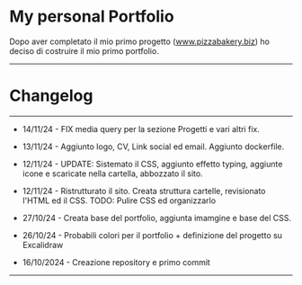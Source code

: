 # My personal Portfolio

Dopo aver completato il mio primo progetto (www.pizzabakery.biz) ho deciso di costruire il mio primo portfolio.

---

# Changelog

---

- 14/11/24 - FIX media query per la sezione Progetti e vari altri fix.

- 13/11/24 - Aggiunto logo, CV, Link social ed email. Aggiunto dockerfile.

- 12/11/24 - UPDATE: Sistemato il CSS, aggiunto effetto typing, aggiunte icone e scaricate nella cartella, abbozzato il sito.

- 12/11/24 - Ristrutturato il sito. Creata struttura cartelle, revisionato l'HTML ed il CSS. TODO: Pulire CSS ed organizzarlo

- 27/10/24 - Creata base del portfolio, aggiunta imamgine e base del CSS.

- 26/10/24 - Probabili colori per il portfolio + definizione del progetto su Excalidraw

- 16/10/2024 - Creazione repository e primo commit

---
